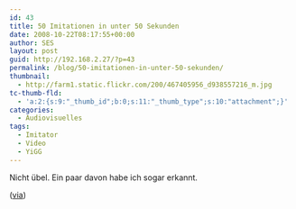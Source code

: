 ```yaml
---
id: 43
title: 50 Imitationen in unter 50 Sekunden
date: 2008-10-22T08:17:55+00:00
author: SES
layout: post
guid: http://192.168.2.27/?p=43
permalink: /blog/50-imitationen-in-unter-50-sekunden/
thumbnail:
  - http://farm1.static.flickr.com/200/467405956_d938557216_m.jpg
tc-thumb-fld:
  - 'a:2:{s:9:"_thumb_id";b:0;s:11:"_thumb_type";s:10:"attachment";}'
categories:
  - Audiovisuelles
tags:
  - Imitator
  - Video
  - YiGG
---
```

Nicht übel. Ein paar davon habe ich sogar erkannt.



([via](http://www.yigg.de/unterhaltung/50-imitationen-in-50-sekunden/comments "Artikel auf YiGG von UsualRedAnt"))